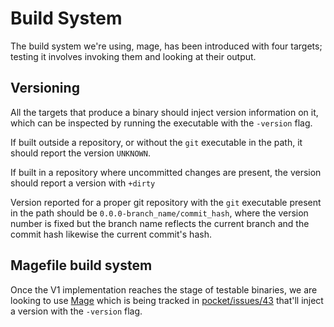 # Build System

The build system we're using, mage, has been introduced with four targets; testing it involves invoking them and looking at their output.

## Versioning

All the targets that produce a binary should inject version information on it, which can be inspected by running the executable with the `-version` flag.

If built outside a repository, or without the `git` executable in the path, it should report the version `UNKNOWN`.

If built in a repository where uncommitted changes are present, the version should report a version with `+dirty`

Version reported for a proper git repository with the `git` executable present in the path should be `0.0.0-branch_name/commit_hash`, where the version number is fixed but the branch name reflects the current branch and the commit hash likewise the current commit's hash.

## Magefile build system

Once the V1 implementation reaches the stage of testable binaries, we are looking to use [Mage](https://magefile.org/) which is being tracked in [pocket/issues/43](https://github.com/pokt-network/pocket/issues/43) that'll inject a version with the `-version` flag.
